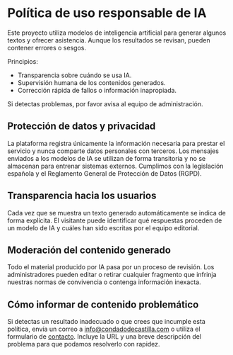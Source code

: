 # Política de uso responsable de IA

Este proyecto utiliza modelos de inteligencia artificial para generar algunos textos y ofrecer asistencia.
Aunque los resultados se revisan, pueden contener errores o sesgos.

Principios:
- Transparencia sobre cuándo se usa IA.
- Supervisión humana de los contenidos generados.
- Corrección rápida de fallos o información inapropiada.

Si detectas problemas, por favor avisa al equipo de administración.
## Protección de datos y privacidad
La plataforma registra únicamente la información necesaria para prestar el servicio y nunca comparte datos personales con terceros. Los mensajes enviados a los modelos de IA se utilizan de forma transitoria y no se almacenan para entrenar sistemas externos. Cumplimos con la legislación española y el Reglamento General de Protección de Datos (RGPD).

## Transparencia hacia los usuarios
Cada vez que se muestra un texto generado automáticamente se indica de forma explícita. El visitante puede identificar qué respuestas proceden de un modelo de IA y cuáles han sido escritas por el equipo editorial.

## Moderación del contenido generado
Todo el material producido por IA pasa por un proceso de revisión. Los administradores pueden editar o retirar cualquier fragmento que infrinja nuestras normas de convivencia o contenga información inexacta.

## Cómo informar de contenido problemático
Si detectas un resultado inadecuado o que crees que incumple esta política, envía un correo a [info@condadodecastilla.com](mailto:info@condadodecastilla.com) o utiliza el formulario de [contacto](../contacto/contacto.php). Incluye la URL y una breve descripción del problema para que podamos resolverlo con rapidez.
